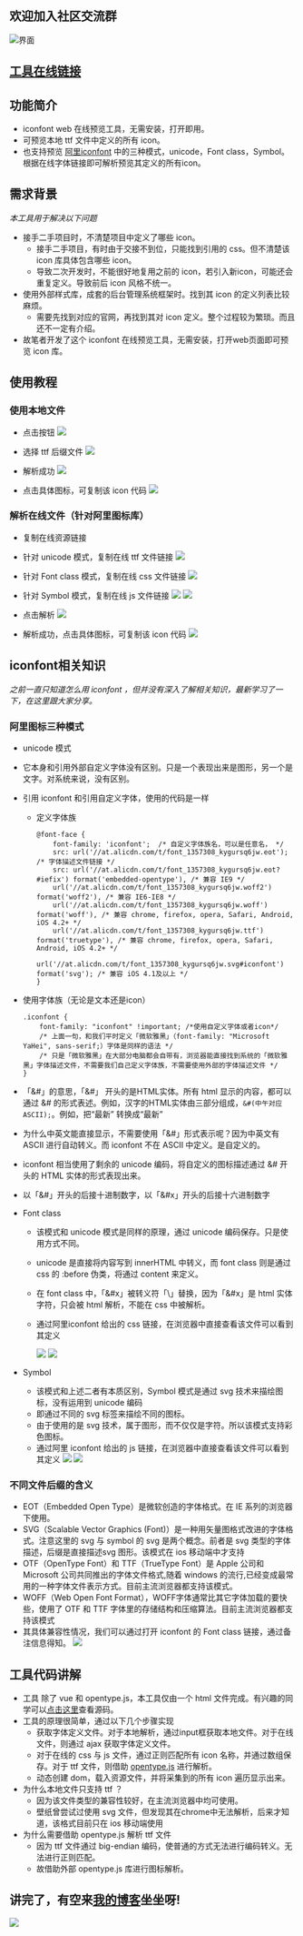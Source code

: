 ## 欢迎加入社区交流群

![界面](./imgs/tools.png) 

## [工具在线链接](http://blog.luckly-mjw.cn/tool-show/iconfont-preview/index.html)

## 功能简介
- iconfont web 在线预览工具，无需安装，打开即用。
- 可预览本地 ttf 文件中定义的所有 icon。
- 也支持预览 [阿里iconfont](https://www.iconfont.cn) 中的三种模式，unicode，Font class，Symbol。根据在线字体链接即可解析预览其定义的所有icon。



## 需求背景
*本工具用于解决以下问题*
- 接手二手项目时，不清楚项目中定义了哪些 icon。
  - 接手二手项目，有时由于交接不到位，只能找到引用的 css。但不清楚该 icon 库具体包含哪些 icon。
  - 导致二次开发时，不能很好地复用之前的 icon，若引入新icon，可能还会重复定义。导致前后 icon 风格不统一。
- 使用外部样式库，成套的后台管理系统框架时。找到其 icon 的定义列表比较麻烦。
  - 需要先找到对应的官网，再找到其对 icon 定义。整个过程较为繁琐。而且还不一定有介绍。
- 故笔者开发了这个 iconfont 在线预览工具，无需安装，打开web页面即可预览 icon 库。

## 使用教程
### 使用本地文件
- 点击按钮
 ![](./imgs/006.png)

- 选择 ttf 后缀文件
 ![](./imgs/007.png)

- 解析成功
 ![](./imgs/008.png)

- 点击具体图标，可复制该 icon 代码
 ![](./imgs/009.png)

### 解析在线文件（针对阿里图标库）
- 复制在线资源链接
 - 针对 unicode 模式，复制在线 ttf 文件链接
  ![](./imgs/001.png)

 - 针对 Font class 模式，复制在线 css 文件链接
  ![](./imgs/002.png)

 - 针对 Symbol  模式，复制在线 js 文件链接
  ![](./imgs/003.png)
  ![](./imgs/010.png)

- 点击解析
 ![](./imgs/008.png)

- 解析成功，点击具体图标，可复制该 icon 代码
 ![](./imgs/009.png)





## iconfont相关知识
*之前一直只知道怎么用 iconfont ，但并没有深入了解相关知识，最新学习了一下，在这里跟大家分享。*

### 阿里图标三种模式
- unicode 模式
 - 它本身和引用外部自定义字体没有区别。只是一个表现出来是图形，另一个是文字。对系统来说，没有区别。
 - 引用 iconfont 和引用自定义字体，使用的代码是一样
   - 定义字体族

      ```
      @font-face {
          font-family: 'iconfont';  /* 自定义字体族名，可以是任意名， */
          src: url('//at.alicdn.com/t/font_1357308_kygursq6jw.eot'); /* 字体描述文件链接 */
          src: url('//at.alicdn.com/t/font_1357308_kygursq6jw.eot?#iefix') format('embedded-opentype'), /* 兼容 IE9 */
          url('//at.alicdn.com/t/font_1357308_kygursq6jw.woff2') format('woff2'), /* 兼容 IE6-IE8 */
          url('//at.alicdn.com/t/font_1357308_kygursq6jw.woff') format('woff'), /* 兼容 chrome, firefox, opera, Safari, Android, iOS 4.2+ */
          url('//at.alicdn.com/t/font_1357308_kygursq6jw.ttf') format('truetype'), /* 兼容 chrome, firefox, opera, Safari, Android, iOS 4.2+ */
          url('//at.alicdn.com/t/font_1357308_kygursq6jw.svg#iconfont') format('svg'); /* 兼容 iOS 4.1及以上 */
      }
      ```

  - 使用字体族（无论是文本还是icon）

    ```
    .iconfont {
        font-family: "iconfont" !important; /*使用自定义字体或者icon*/
        /* 上面一句，和我们平时定义「微软雅黑」（font-family: "Microsoft YaHei", sans-serif;）字体是同样的语法 */
        /* 只是「微软雅黑」在大部分电脑都会自带有，浏览器能直接找到系统的「微软雅黑」字体描述文件，不需要我们自己定义字体族，不需要使用外部的字体描述文件 */
    }
    ```


  - 「&#」的意思，「&#」 开头的是HTML实体。所有 html 显示的内容，都可以通过 &# 的形式表述。例如，汉字的HTML实体由三部分组成，```&#(中午对应ASCII);```。例如，把“最新” 转换成“&#26368;&#26032;”
  - 为什么中英文能直接显示，不需要使用「&#」形式表示呢？因为中英文有 ASCII 进行自动转义。而 iconfont 不在 ASCII 中定义。是自定义的。
  - iconfont 相当使用了剩余的 unicode 编码，将自定义的图标描述通过 &# 开头的 HTML 实体的形式表现出来。
  - 以「&#」开头的后接十进制数字，以「&#x」开头的后接十六进制数字

- Font class
  - 该模式和 unicode 模式是同样的原理，通过 unicode 编码保存。只是使用方式不同。
  - unicode 是直接将内容写到 innerHTML 中转义，而 font class 则是通过 css 的 :before 伪类，将通过 content 来定义。
  - 在 font class 中，「&#x」被转义符「\」替换，因为「&#x」是 html 实体字符，只会被 html 解析，不能在 css 中被解析。
  - 通过阿里iconfont 给出的 css 链接，在浏览器中直接查看该文件可以看到其定义

    ![](./imgs/002.png)
    ![](./imgs/005.png)

- Symbol
  - 该模式和上述二者有本质区别，Symbol 模式是通过 svg 技术来描绘图标，没有运用到 unicode 编码
  - 即通过不同的 svg 标签来描绘不同的图标。
  - 由于使用的是 svg 技术，属于图形，而不仅仅是字符。所以该模式支持彩色图标。
  - 通过阿里 iconfont 给出的 js 链接，在浏览器中直接查看该文件可以看到其定义
  ![](./imgs/003.png)
  ![](./imgs/004.png)


### 不同文件后缀的含义
- EOT（Embedded Open Type）是微软创造的字体格式。在 IE 系列的浏览器下使用。
- SVG（Scalable Vector Graphics (Font)）是一种用矢量图格式改进的字体格式。注意这里的 svg 与 symbol 的 svg 是两个概念。前者是 svg 类型的字体描述，后缀是直接描述svg 图形。该模式在 ios 移动端中才支持
- OTF（OpenType Font）和 TTF（TrueType Font）是 Apple 公司和 Microsoft 公司共同推出的字体文件格式,随着 windows 的流行,已经变成最常用的一种字体文件表示方式。目前主流浏览器都支持该模式。
- WOFF（Web Open Font Format），WOFF字体通常比其它字体加载的要快些，使用了 OTF 和 TTF 字体里的存储结构和压缩算法。目前主流浏览器都支持该模式
- 其具体兼容性情况，我们可以通过打开 iconfont 的 Font class 链接，通过备注信息得知。
   ![](./imgs/005.png)


## 工具代码讲解
- 工具 除了 vue 和 opentype.js，本工具仅由一个 html 文件完成。有兴趣的同学可以[点击这里](https://github.com/Momo707577045)查看源码。
- 工具的原理很简单，通过以下几个步骤实现
  - 获取字体定义文件。对于本地解析，通过input框获取本地文件。对于在线文件，则通过 ajax 获取字体定义文件。
  - 对于在线的 css 与 js 文件，通过正则匹配所有 icon 名称，并通过数组保存。对于 ttf 文件，则借助 [opentype.js](https://github.com/opentypejs/opentype.js) 进行解析。
  - 动态创建 dom，载入资源文件，并将采集到的所有 icon 遍历显示出来。
- 为什么本地文件只支持 ttf ？
  - 因为该文件类型的兼容性较好，在主流浏览器中均可使用。
  - 壁纸曾尝试过使用 svg 文件，但发现其在chrome中无法解析，后来才知道，该格式目前只在 ios 移动端使用
- 为什么需要借助 opentype.js 解析 ttf 文件
  - 因为 ttf 文件通过 big-endian 编码，使普通的方式无法进行编码转义。无法进行正则匹配。
  - 故借助外部 opentype.js 库进行图标解析。

## 讲完了，有空来[我的博客](http://blog.luckly-mjw.cn)坐坐呀!
![](./imgs/011.png)


